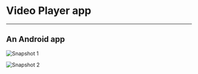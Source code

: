 # Video Player app
***
## An Android app

![Snapshot 1](https://i.postimg.cc/1tHKs151/Screenshot-2022-08-26-124835.png)


![Snapshot 2](https://i.postimg.cc/TYhB7CC3/Screenshot-2022-08-26-124909.png)
